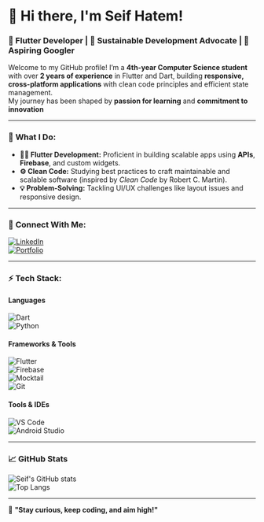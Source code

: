 # 👋 Hi there, I'm Seif Hatem! 

### 🚀 Flutter Developer | 🌱 Sustainable Development Advocate | 🎯 Aspiring Googler  

Welcome to my GitHub profile! I’m a **4th-year Computer Science student** with over **2 years of experience** in Flutter and Dart, building **responsive, cross-platform applications** with clean code principles and efficient state management.  
My journey has been shaped by **passion for learning** and **commitment to innovation**

---

### 🌟 **What I Do**:
- **👨‍💻 Flutter Development:** Proficient in building scalable apps using **APIs**, **Firebase**, and custom widgets.
- **⚙️ Clean Code:** Studying best practices to craft maintainable and scalable software (inspired by *Clean Code* by Robert C. Martin).
- **💡 Problem-Solving:** Tackling UI/UX challenges like layout issues and responsive design.

---

### 🔗 **Connect With Me**:

[![LinkedIn](https://img.shields.io/badge/LinkedIn-%230077B5.svg?logo=linkedin&logoColor=white)](https://www.linkedin.com/in/saifhatem916)  
[![Portfolio](https://img.shields.io/badge/Portfolio-%23000000.svg?logo=firefox&logoColor=white)](https://saifhatem.github.io/)  

---

### ⚡ **Tech Stack**:

#### **Languages**  
![Dart](https://img.shields.io/badge/Dart-%230175C2.svg?logo=dart&logoColor=white)  
![Python](https://img.shields.io/badge/Python-%233776AB.svg?logo=python&logoColor=white)  

#### **Frameworks & Tools**  
![Flutter](https://img.shields.io/badge/Flutter-%2302569B.svg?logo=flutter&logoColor=white)  
![Firebase](https://img.shields.io/badge/Firebase-%23FFCA28.svg?logo=firebase&logoColor=black)  
![Mocktail](https://img.shields.io/badge/Mocktail-%236CBF2C.svg?logo=testcafe&logoColor=white)  
![Git](https://img.shields.io/badge/Git-%23F05032.svg?logo=git&logoColor=white)  

#### **Tools & IDEs**  
![VS Code](https://img.shields.io/badge/VS_Code-%23007ACC.svg?logo=visual-studio-code&logoColor=white)  
![Android Studio](https://img.shields.io/badge/Android_Studio-%233DDC84.svg?logo=android-studio&logoColor=white)  

---

### 📈 **GitHub Stats**

![Seif's GitHub stats](https://github-readme-stats.vercel.app/api?username=SeifHatem&show_icons=true&theme=radical)  
![Top Langs](https://github-readme-stats.vercel.app/api/top-langs/?username=SeifHatem&layout=compact&theme=radical)

---

🌟 **"Stay curious, keep coding, and aim high!"**
